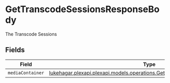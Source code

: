 # GetTranscodeSessionsResponseBody

The Transcode Sessions


## Fields

| Field                                                                                                                                           | Type                                                                                                                                            | Required                                                                                                                                        | Description                                                                                                                                     |
| ----------------------------------------------------------------------------------------------------------------------------------------------- | ----------------------------------------------------------------------------------------------------------------------------------------------- | ----------------------------------------------------------------------------------------------------------------------------------------------- | ----------------------------------------------------------------------------------------------------------------------------------------------- |
| `mediaContainer`                                                                                                                                | [lukehagar.plexapi.plexapi.models.operations.GetTranscodeSessionsMediaContainer](../../models/operations/GetTranscodeSessionsMediaContainer.md) | :heavy_minus_sign:                                                                                                                              | N/A                                                                                                                                             |